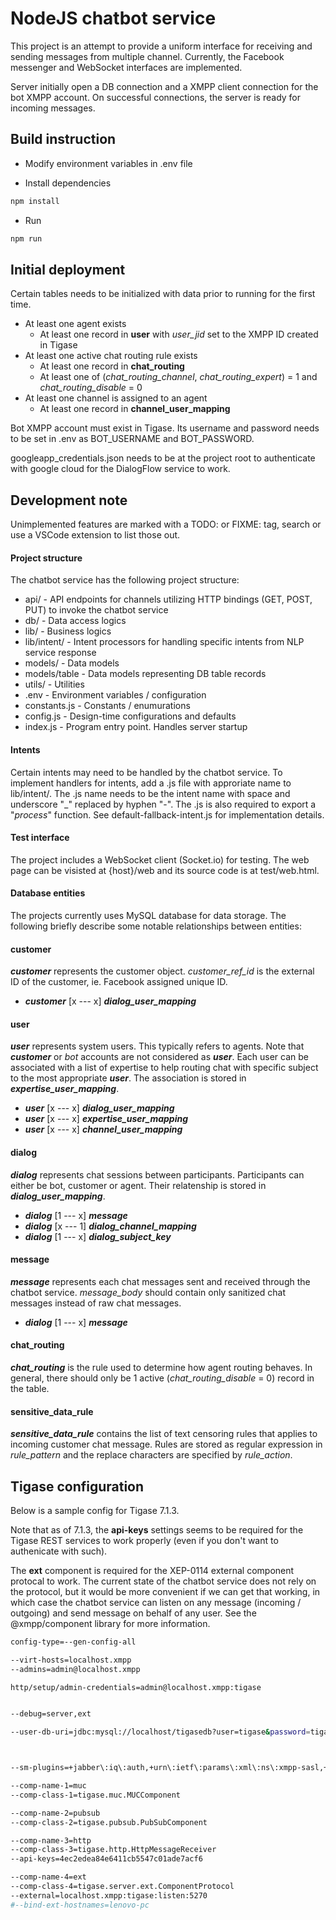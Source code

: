 # NodeJS chatbot service

This project is an attempt to provide a uniform interface for receiving and sending messages from multiple channel.  Currently, the Facebook messenger and WebSocket interfaces are implemented.  

Server initially open a DB connection and a XMPP client connection for the bot XMPP account.  On successful connections, the server is ready for incoming messages.

## Build instruction

- Modify environment variables in .env file

- Install dependencies
```sh
npm install
```

- Run
```sh
npm run
```

## Initial deployment

Certain tables needs to be initialized with data prior to running for the first time.

- At least one agent exists
    - At least one record in **user** with *user_jid* set to the XMPP ID created in Tigase
- At least one active chat routing rule exists
    - At least one record in **chat_routing**
    - At least one of (*chat_routing_channel*, *chat_routing_expert*) = 1 and *chat_routing_disable* = 0
- At least one channel is assigned to an agent
    - At least one record in **channel_user_mapping**

Bot XMPP account must exist in Tigase. Its username and password needs to be set in .env as BOT_USERNAME and BOT_PASSWORD.

googleapp_credentials.json needs to be at the project root to authenticate with google cloud for the DialogFlow service to work.

## Development note

Unimplemented features are marked with a TODO: or FIXME: tag, search or use a VSCode extension to list those out.

#### Project structure

The chatbot service has the following project structure:
    
  * api/ - API endpoints for channels utilizing HTTP bindings (GET, POST, PUT) to invoke the chatbot service
  * db/ - Data access logics
  * lib/ - Business logics
  * lib/intent/ - Intent processors for handling specific intents from NLP service response
  * models/ - Data models
  * models/table - Data models representing DB table records
  * utils/ - Utilities
  * .env - Environment variables / configuration
  * constants.js - Constants / enumurations
  * config.js - Design-time configurations and defaults
  * index.js - Program entry point.  Handles server startup

#### Intents
Certain intents may need to be handled by the chatbot service.  To implement handlers for intents, add a .js file with approriate name to lib/intent/.  The .js name needs to be the intent name with space and underscore "_" replaced by hyphen "-".  The .js is also required to export a "*process*" function. See default-fallback-intent.js for implementation details.

#### Test interface
The project includes a WebSocket client (Socket.io) for testing.  The web page can be visisted at {host}/web and its source code is at test/web.html.

#### Database entities
The projects currently uses MySQL database for data storage. The following briefly describe some notable relationships between entities:

#### customer
***customer*** represents the customer object. *customer_ref_id* is the external ID of the customer, ie. Facebook assigned unique ID.
- ***customer*** [x --- x] ***dialog_user_mapping***

#### user
***user*** represents system users.  This typically refers to agents.  Note that ***customer*** or *bot* accounts are not considered as ***user***. Each user can be associated with a list of expertise to help routing chat with specific subject to the most appropriate ***user***.  The association is stored in ***expertise_user_mapping***.
- ***user*** [x --- x] ***dialog_user_mapping***
- ***user*** [x --- x] ***expertise_user_mapping***
- ***user*** [x --- x] ***channel_user_mapping***

#### dialog
***dialog*** represents chat sessions between participants.  Participants can either be bot, customer or agent. Their relatenship is stored in ***dialog_user_mapping***.
- ***dialog*** [1 --- x] ***message***
- ***dialog*** [x --- 1] ***dialog_channel_mapping***
- ***dialog*** [1 --- x] ***dialog_subject_key***

#### message
***message*** represents each chat messages sent and received through the chatbot service.  *message_body* should contain only sanitized chat messages instead of raw chat messages.
- ***dialog*** [1 --- x] ***message***

#### chat_routing
***chat_routing*** is the rule used to determine how agent routing behaves.  In general, there should only be 1 active (*chat_routing_disable* = 0) record in the table.

#### sensitive_data_rule
***sensitive_data_rule*** contains the list of text censoring rules that applies to incoming customer chat message.  Rules are stored as regular expression in *rule_pattern* and the replace characters are specified by *rule_action*.

## Tigase configuration

Below is a sample config for Tigase 7.1.3.

Note that as of 7.1.3, the **api-keys** settings seems to be required for the Tigase REST services to work properly (even if you don't want to authenicate with such).

The **ext** component is required for the XEP-0114 external component protocal to work.  The current state of the chatbot service does not rely on the protocol, but it would be more convenient if we can get that working, in which case the chatbot service can listen on any message (incoming / outgoing) and send message on behalf of any user.  See the @xmpp/component library for more information.

```sh
config-type=--gen-config-all

--virt-hosts=localhost.xmpp
--admins=admin@localhost.xmpp

http/setup/admin-credentials=admin@localhost.xmpp:tigase


--debug=server,ext

--user-db-uri=jdbc:mysql://localhost/tigasedb?user=tigase&password=tigase12



--sm-plugins=+jabber\:iq\:auth,+urn\:ietf\:params\:xml\:ns\:xmpp-sasl,+urn\:ietf\:params\:xml\:ns\:xmpp-bind,+urn\:ietf\:params\:xml\:ns\:xmpp-session,+jabber\:iq\:register,+jabber\:iq\:roster,+presence-state,+presence-subscription,+basic-filter,+domain-filter,+jabber\:iq\:privacy,+jabber\:iq\:version,+http\://jabber.org/protocol/stats,+starttls,-msgoffline,+vcard-temp,+http\://jabber.org/protocol/commands,+jabber\:iq\:private,+urn\:xmpp\:ping,+pep,+zlib,+message-archive-xep-0136,+amp

--comp-name-1=muc
--comp-class-1=tigase.muc.MUCComponent

--comp-name-2=pubsub
--comp-class-2=tigase.pubsub.PubSubComponent

--comp-name-3=http
--comp-class-3=tigase.http.HttpMessageReceiver
--api-keys=4ec2edea84e6411cb5547c01ade7acf6

--comp-name-4=ext
--comp-class-4=tigase.server.ext.ComponentProtocol
--external=localhost.xmpp:tigase:listen:5270
#--bind-ext-hostnames=lenovo-pc
```